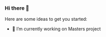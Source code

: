 ### Hi there 👋




Here are some ideas to get you started:

- 🔭 I’m currently working on Masters project 








